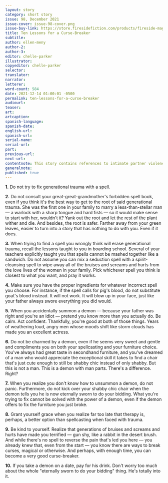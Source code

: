 ```yaml
---
layout: story
category: short story
issue: 98, December 2021
issue-cover: issue-98-cover.png
issue-buy-link: https://store.firesidefiction.com/products/fireside-magazine-issue-98-december-2021
title: Ten Lessons for a Curse-Breaker
subtitle:
author: ellen-meny
author-2:
author-3:
editor: chelle-parker
illustrator:
copyeditor: chelle-parker
selector:
translator:
narrator:
letterer:
word-count: 584
date: 2021-12-14 01:00:01 -0500
permalink: ten-lessons-for-a-curse-breaker
audiourl:
teaser:
art:
artcaption:
spanish-language:
spanish-date:
english-url:
spanish-url:
serial-name:
serial-url:
part:
previous-url:
next-url:
contentnote: This story contains references to intimate partner violence.
generalnote:
published: true
---
```

**1.** Do not try to fix generational trauma with a spell.<br  />


**2.** Do not consult your great-great-grandmother's forbidden spell book, even if you think it's the best way to get to the root of said generational trauma. She was the first one in your family to marry a less-than-stellar man — a warlock with a sharp tongue and hard fists — so it would make sense to start with her, wouldn't it? Yank out the root and let the rest of the plant wither and die. And besides, the root is safer. Farther away from your green leaves, easier to turn into a story that has nothing to do with you. Even if it does.<br  />


**3.** When trying to find a spell you wrongly think will erase generational trauma, recall the lessons taught to you in boarding school. Several of your teachers explicitly taught you that spells cannot be mashed together like a sandwich. Do not assume you can mix a seduction spell with a spirit-cleansing spell to wipe away all of the bruises and screams and hurts from the love lives of the women in your family. Pick whichever spell you think is closest to what you want, and pray it works.<br  />


**4.** Make sure you have the proper ingredients for whatever incorrect spell you choose. For instance, if the spell calls for pig's blood, do not substitute goat's blood instead. It will not work. It will blow up in your face, just like your father always swore everything you did would.<br  />


**5.** When you accidentally summon a demon — because your father was right and you're an idiot — pretend you know more than you actually do. Be calm. Act confident. Thankfully, you're good at both of those things. Years of weathering loud, angry men whose moods shift like storm clouds has made you an excellent actress.<br  />


**6.** Do not be charmed by a demon, even if he seems very sweet and gentle and compliments you on both your spellcasting and your furniture choice. You've always had great taste in secondhand furniture, and you've dreamed of a man who would appreciate the exceptional skill it takes to find a chair that's just cute enough to still be shabby chic instead of only shabby. But this is not a man. This is a demon with man parts. There's a difference. Right?<br  />


**7.** When you realize you don't know how to unsummon a demon, do not panic. Furthermore, do not kick over your shabby chic chair when the demon tells you he is now eternally sworn to do your bidding. What you're trying to fix cannot be solved with the power of a demon, even if the demon offers to fix the furniture you just broke.<br  />


**8.** Grant yourself grace when you realize far too late that therapy is, perhaps, a better option than spellcasting when faced with trauma.<br  />


**9.** Be kind to yourself. Realize that generations of bruises and screams and hurts have made you terrified — gun shy, like a rabbit in the desert brush. And while there's no spell to reverse the pain that's led you here — you already knew that, even from the start — you know there are ways to break curses, magical or otherwise. And perhaps, with enough time, you can become a very good curse-breaker.<br  />


**10.** If you take a demon on a date, pay for his drink. Don't worry too much about the whole "eternally sworn to do your bidding" thing. He's totally into it.<br  />
